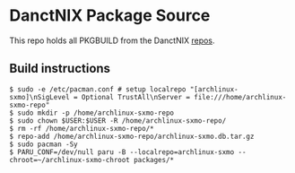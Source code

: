 # DanctNIX Package Source

This repo holds all PKGBUILD from the DanctNIX [repos](https://archmobile.mirror.danctnix.org).

## Build instructions

```
$ sudo -e /etc/pacman.conf # setup localrepo "[archlinux-sxmo]\nSigLevel = Optional TrustAll\nServer = file:///home/archlinux-sxmo-repo"
$ sudo mkdir -p /home/archlinux-sxmo-repo
$ sudo chown $USER:$USER -R /home/archlinux-sxmo-repo/
$ rm -rf /home/archlinux-sxmo-repo/*
$ repo-add /home/archlinux-sxmo-repo/archlinux-sxmo.db.tar.gz
$ sudo pacman -Sy
$ PARU_CONF=/dev/null paru -B --localrepo=archlinux-sxmo --chroot=~/archlinux-sxmo-chroot packages/*
```
